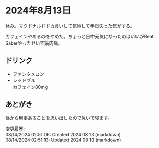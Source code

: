 # 2024年8月13日

休み。マクドナルドドカ食いして気絶して半日失った気がする。

カフェインやめるのをやめた。ちょっと日中元気になったのはいいがBeat Saberやったせいで筋肉痛。

## ドリンク

- ファンタメロン
- レッドブル  
カフェイン80mg

## あとがき

昼から用事あることを思い出したので急いで寝ます。

変更履歴:  
08/14/2024 02:51:06: Created 2024 08 13 (markdown)  
08/14/2024 02:51:13: Updated 2024 08 13 (markdown)  
